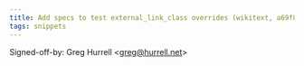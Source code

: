 ```yaml
---
title: Add specs to test external_link_class overrides (wikitext, a69f859)
tags: snippets
---
```


Signed-off-by: Greg Hurrell &lt;greg@hurrell.net&gt;
